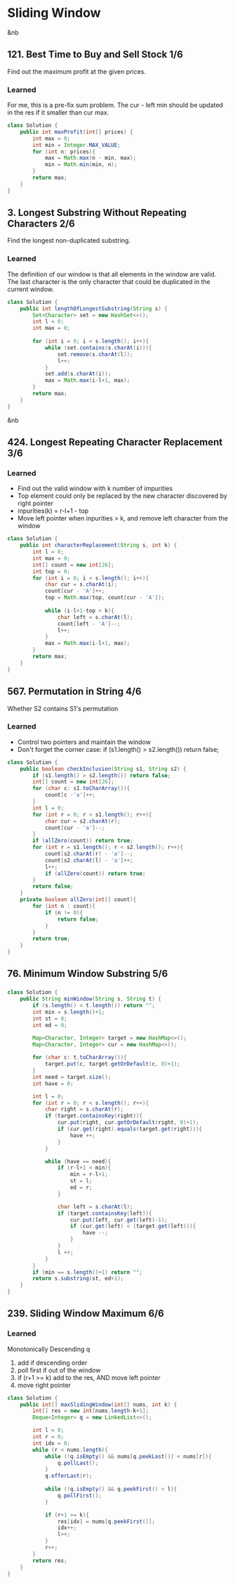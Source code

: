 # Sliding Window
<p> &nb </p>

## 121. Best Time to Buy and Sell Stock 1/6
Find out the maximum profit at the given prices.

### Learned
For me, this is a pre-fix sum problem. The cur - left min should be updated in the res if it smaller than cur max. 


```java
class Solution {
    public int maxProfit(int[] prices) {
        int max = 0;
        int min = Integer.MAX_VALUE;
        for (int n: prices){
            max = Math.max(n - min, max);
            min = Math.min(min, n);
        }
        return max;
    }
}
```
## 3. Longest Substring Without Repeating Characters 2/6
Find the longest non-duplicated substring.

### Learned
The definition of our window is that all elements in the window are valid. The last character is the only character that could be duplicated in the current window. 

```java
class Solution {
    public int lengthOfLongestSubstring(String s) {
        Set<Character> set = new HashSet<>();
        int l = 0;
        int max = 0;
        
        for (int i = 0; i < s.length(); i++){
            while (set.contains(s.charAt(i))){
                set.remove(s.charAt(l));
                l++;
            }
            set.add(s.charAt(i));
            max = Math.max(i-l+1, max);
        }
        return max;
    }
}
```

<p> &nb </p>

## 424. Longest Repeating Character Replacement 3/6

### Learned
- Find out the valid window with k number of impurities
- Top element could only be replaced by the new character discovered by right pointer
- inpurities(k) = r-l+1 - top
- Move left pointer when inpurities > k, and remove left character from the window

```java
class Solution {
    public int characterReplacement(String s, int k) {
        int l = 0;
        int max = 0;
        int[] count = new int[26];
        int top = 0;
        for (int i = 0; i < s.length(); i++){
            char cur = s.charAt(i);
            count[cur - 'A']++;
            top = Math.max(top, count[cur - 'A']);
            
            while (i-l+1-top > k){
                char left = s.charAt(l);
                count[left - 'A']--;
                l++;
            }
            max = Math.max(i-l+1, max);
        }
        return max;
    }
}
```

## 567. Permutation in String 4/6
Whether S2 contains S1's permutation

### Learned
- Control two pointers and maintain the window
- Don't forget the corner case: if (s1.length() > s2.length()) return false;
```java
class Solution {
    public boolean checkInclusion(String s1, String s2) {
        if (s1.length() > s2.length()) return false;
        int[] count = new int[26];
        for (char c: s1.toCharArray()){
            count[c -'a']++;
        }
        int l = 0;
        for (int r = 0; r < s1.length(); r++){
            char cur = s2.charAt(r);
            count[cur - 'a']--;
        }
        if (allZero(count)) return true;
        for (int r = s1.length(); r < s2.length(); r++){
            count[s2.charAt(r) - 'a']--;
            count[s2.charAt(l) - 'a']++;
            l++;
            if (allZero(count)) return true;
        }
        return false;
    }
    private boolean allZero(int[] count){
        for (int n : count){
            if (n != 0){
                return false;
            }
        }
        return true;
    }
}
```
## 76. Minimum Window Substring 5/6

###

```java
class Solution {
    public String minWindow(String s, String t) {
        if (s.length() < t.length()) return "";
        int min = s.length()+1;
        int st = 0;
        int ed = 0;

        Map<Character, Integer> target = new HashMap<>();
        Map<Character, Integer> cur = new HashMap<>();
        
        for (char c: t.toCharArray()){
            target.put(c, target.getOrDefault(c, 0)+1);
        }
        int need = target.size();
        int have = 0;

        int l = 0;
        for (int r = 0; r < s.length(); r++){
            char right = s.charAt(r);
            if (target.containsKey(right)){
                cur.put(right, cur.getOrDefault(right, 0)+1);
                if (cur.get(right).equals(target.get(right))){
                    have ++;
                }
            }

            while (have == need){
                if (r-l+1 < min){
                    min = r-l+1;
                    st = l;
                    ed = r;
                }

                char left = s.charAt(l);
                if (target.containsKey(left)){
                    cur.put(left, cur.get(left)-1);
                    if (cur.get(left) < (target.get(left))){
                        have --;
                    }
                }
                l ++;
            }
        }
        if (min == s.length()+1) return "";
        return s.substring(st, ed+1);
    }
}
```
## 239. Sliding Window Maximum 6/6

### Learned 
Monotonically Descending q
1. add if descending order
2. poll first if out of the window
3. if (r+1 >= k) add to the res, AND move left pointer
4. move right pointer

```java
class Solution {
    public int[] maxSlidingWindow(int[] nums, int k) {
        int[] res = new int[nums.length-k+1];
        Deque<Integer> q = new LinkedList<>();

        int l = 0;
        int r = 0;
        int idx = 0;
        while (r < nums.length){
            while (!q.isEmpty() && nums[q.peekLast()] < nums[r]){
                q.pollLast();
            }
            q.offerLast(r);
            
            while (!q.isEmpty() && q.peekFirst() < l){
                q.pollFirst();
            }

            if (r+1 >= k){
                res[idx] = nums[q.peekFirst()];
                idx++;
                l++;
            }
            r++;
        }
        return res;
    }
}
```
